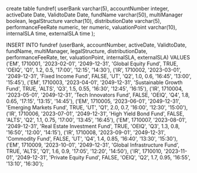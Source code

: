 create table fundref(
userBank varchar(5),
accountNumber integer,
activeDate Date,
ValidtoDate Date,
fundName varchar(50),
multiManager boolean,
legalStructure varchar(10),
distributionDate varchar(5),
performanceFeeRate numeric,
ter numeric,
valuationPoint varchar(10),
internalSLA time,
externalSLA time
);


INSERT INTO fundref (userBank, accountNumber, activeDate, ValidtoDate, fundName, multiManager, legalStructure, distributionDate, performanceFeeRate, ter, valuationPoint, internalSLA, externalSLA) VALUES
('EM', 1710001, '2023-02-01', '2049-12-31', 'Global Equity Fund', TRUE, 'OEIQ', 'Q1', 1.2, 0.5, '17:00', '12:15', '14:30'),
('IR', 1710002, '2023-03-01', '2049-12-31', 'Fixed Income Fund', FALSE, 'UT', 'Q2', 1.0, 0.6, '16:45', '13:00', '15:45'),
('EM', 1710003, '2023-04-01', '2049-12-31', 'Sustainable Growth Fund', TRUE, 'ALTS', 'Q3', 1.5, 0.55, '16:30', '12:45', '16:15'),
('IR', 1710004, '2023-05-01', '2049-12-31', 'Tech Innovators Fund', FALSE, 'OEIQ', 'Q4', 1.8, 0.65, '17:15', '13:15', '14:45'),
('EM', 1710005, '2023-06-01', '2049-12-31', 'Emerging Markets Fund', TRUE, 'UT', 'Q1', 2.0, 0.7, '16:00', '12:30', '15:00'),
('IR', 1710006, '2023-07-01', '2049-12-31', 'High Yield Bond Fund', FALSE, 'ALTS', 'Q2', 1.1, 0.75, '17:00', '13:45', '16:45'),
('EM', 1710007, '2023-08-01', '2049-12-31', 'Real Estate Investment Fund', TRUE, 'OEIQ', 'Q3', 1.3, 0.8, '16:50', '12:00', '14:15'),
('IR', 1710008, '2023-09-01', '2049-12-31', 'Commodity Fund', FALSE, 'UT', 'Q4', 1.4, 0.85, '16:40', '13:30', '15:30'),
('EM', 1710009, '2023-10-01', '2049-12-31', 'Global Infrastructure Fund', TRUE, 'ALTS', 'Q1', 1.6, 0.9, '17:05', '12:20', '14:50'),
('IR', 1710010, '2023-11-01', '2049-12-31', 'Private Equity Fund', FALSE, 'OEIQ', 'Q2', 1.7, 0.95, '16:55', '13:10', '16:30');
